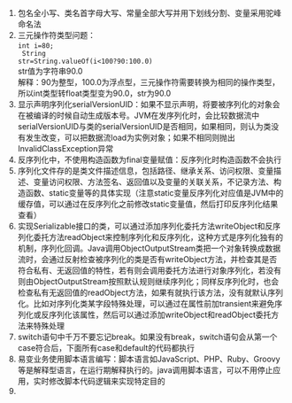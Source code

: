 1. 包名全小写、类名首字母大写、常量全部大写并用下划线分割、变量采用驼峰命名法
2. 三元操作符类型问题：<br/>
 <code>int i=80;<br/>
 String str=String.valueOf(i<100?90:100.0)</code><br/>
 str值为字符串90.0<br/>
 解释：90为整型，100.0为浮点型，三元操作符需要转换为相同的操作类型，所以int类型转float类型变为90.0，str为90.0
3. 显示声明序列化serialVersionUID：如果不显示声明，将要被序列化的对象会在被编译的时候自动生成版本号。JVM在发序列化时，会比较数据流中serialVersionUID与类的serialVersionUID是否相同，如果相同，则认为类没有发生改变，可以把数据流load为实例对象；如果不相同则抛出InvalidClassException异常
4. 反序列化中，不使用构造函数为final变量赋值：反序列化时构造函数不会执行
5. 序列化文件存的是类文件描述信息，包括路径、继承关系、访问权限、变量描述、变量访问权限、方法签名、返回值以及变量的关联关系，不记录方法、构造函数、static变量等的具体实现（注意static变量反序列化对应值是JVM中的缓存值，可以通过在反序列化之前修改static变量值，然后打印反序列化结果查看）
6. 实现Serializable接口的类，可以通过添加序列化委托方法writeObject和反序列化委托方法readObject来控制序列化和反序列化，这种方式是序列化独有的机制，序列化回调。Java调用ObjectOutputStream类把一个对象转换成数据流时，会通过反射检查被序列化的类是否有writeObject方法，并检查其是否符合私有、无返回值的特性，若有则会调用委托方法进行对象序列化，若没有则由ObjectOutputStream按照默认规则继续序列化；同样反序列化时，也会检查私有无返回值的readObject方法，如果有就执行该方法，没有就默认序列化。比如对序列化类某字段特殊处理，可以通过在属性前加transient来避免序列化或反序列化该属性，然后可以通过添加writeObject和readObject委托方法来特殊处理
7. switch语句中千万不要忘记break。如果没有break，switch语句会从第一个case符合后，下面所有case和default的代码都执行
8. 易变业务使用脚本语言编写：脚本语言如JavaScript、PHP、Ruby、Groovy等是解释型语言，在运行期解释执行的。java调用脚本语言，可以不用停止应用，实时修改脚本代码逻辑来实现特定目的
9. 